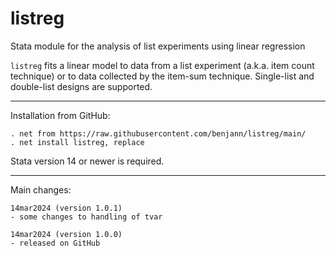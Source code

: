 # listreg
Stata module for the analysis of list experiments using linear regression

`listreg` fits a linear model to data from a list experiment
(a.k.a. item count technique) or to data collected by the item-sum technique. 
Single-list and double-list designs are supported.

---

Installation from GitHub:

    . net from https://raw.githubusercontent.com/benjann/listreg/main/
    . net install listreg, replace

Stata version 14 or newer is required.

---

Main changes:

    14mar2024 (version 1.0.1)
    - some changes to handling of tvar

    14mar2024 (version 1.0.0)
    - released on GitHub
